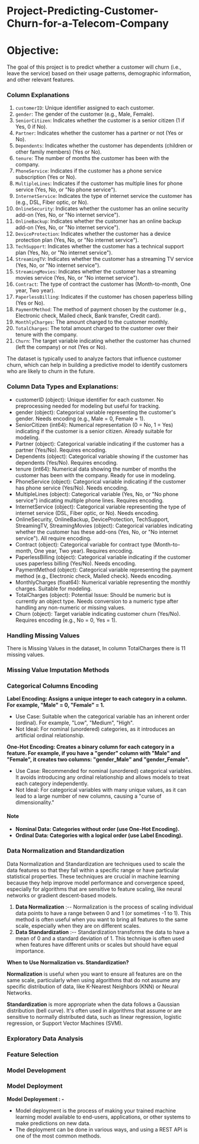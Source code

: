 # Project-Predicting-Customer-Churn-for-a-Telecom-Company

# Objective:
The goal of this project is to predict whether a customer will churn (i.e., leave the service) based on their usage patterns, demographic information, and other relevant features.

### Column Explanations 

1. `customerID`: Unique identifier assigned to each customer.
2. `gender`: The gender of the customer (e.g., Male, Female).
3. `SeniorCitizen`: Indicates whether the customer is a senior citizen (1 if Yes, 0 if No).
4. `Partner`: Indicates whether the customer has a partner or not (Yes or No).
5. `Dependents`: Indicates whether the customer has dependents (children or other family members) (Yes or No).
6. `tenure`: The number of months the customer has been with the company.
7. `PhoneService`: Indicates if the customer has a phone service subscription (Yes or No).
8. `MultipleLines`: Indicates if the customer has multiple lines for phone service (Yes, No, or "No phone service").
9. `InternetService`: Indicates the type of internet service the customer has (e.g., DSL, Fiber optic, or No).
10. `OnlineSecurity`: Indicates whether the customer has an online security add-on (Yes, No, or "No internet service").
11. `OnlineBackup`: Indicates whether the customer has an online backup add-on (Yes, No, or "No internet service").
12. `DeviceProtection`: Indicates whether the customer has a device protection plan (Yes, No, or "No internet service").
13. `TechSupport`: Indicates whether the customer has a technical support plan (Yes, No, or "No internet service").
14. `StreamingTV`: Indicates whether the customer has a streaming TV service (Yes, No, or "No internet service").
15. `StreamingMovies`: Indicates whether the customer has a streaming movies service (Yes, No, or "No internet service").
16. `Contract`: The type of contract the customer has (Month-to-month, One year, Two year).
17. `PaperlessBilling`: Indicates if the customer has chosen paperless billing (Yes or No).
18. `PaymentMethod`: The method of payment chosen by the customer (e.g., Electronic check, Mailed check, Bank transfer, Credit card).
19. `MonthlyCharges`: The amount charged to the customer monthly.
20. `TotalCharges`: The total amount charged to the customer over their tenure with the company.
21. `Churn`: The target variable indicating whether the customer has churned (left the company) or not (Yes or No).

The dataset is typically used to analyze factors that influence customer churn, which can help in building a predictive model to identify customers who are likely to churn in the future.

### Column Data Types and Explanations:
+ customerID (object): Unique identifier for each customer. No preprocessing needed for modeling but useful for tracking.
+ gender (object): Categorical variable representing the customer's gender. Needs encoding (e.g., Male = 0, Female = 1).
+ SeniorCitizen (int64): Numerical representation (0 = No, 1 = Yes) indicating if the customer is a senior citizen. Already suitable for modeling.
+ Partner (object): Categorical variable indicating if the customer has a partner (Yes/No). Requires encoding.
+ Dependents (object): Categorical variable showing if the customer has dependents (Yes/No). Requires encoding.
+ tenure (int64): Numerical data showing the number of months the customer has been with the company. Ready for use in modeling.
+ PhoneService (object): Categorical variable indicating if the customer has phone service (Yes/No). Needs encoding.
+ MultipleLines (object): Categorical variable (Yes, No, or "No phone service") indicating multiple phone lines. Requires encoding.
+ InternetService (object): Categorical variable representing the type of internet service (DSL, Fiber optic, or No). Needs encoding.
+ OnlineSecurity, OnlineBackup, DeviceProtection, TechSupport, StreamingTV, StreamingMovies (object): Categorical variables indicating whether the customer has these add-ons (Yes, No, or "No internet service"). All require encoding.
+ Contract (object): Categorical variable for contract type (Month-to-month, One year, Two year). Requires encoding.
+ PaperlessBilling (object): Categorical variable indicating if the customer uses paperless billing (Yes/No). Needs encoding.
+ PaymentMethod (object): Categorical variable representing the payment method (e.g., Electronic check, Mailed check). Needs encoding.
+ MonthlyCharges (float64): Numerical variable representing the monthly charges. Suitable for modeling.
+ TotalCharges (object): Potential Issue: Should be numeric but is currently an object type. Needs conversion to a numeric type after handling any non-numeric or missing values.
+ Churn (object): Target variable indicating customer churn (Yes/No). Requires encoding (e.g., No = 0, Yes = 1).

### Handling Missing Values
There is Missing Values in the dataset, In column TotalCharges there is 11 missing values.

### Missing Value Imputation Methods

### Categorical Columns Encoding

**Label Encoding: Assigns a unique integer to each category in a column. For example, "Male" = 0, "Female" = 1.**

+ Use Case: Suitable when the categorical variable has an inherent order (ordinal). For example, "Low", "Medium", "High".
+ Not Ideal: For nominal (unordered) categories, as it introduces an artificial ordinal relationship.


**One-Hot Encoding: Creates a binary column for each category in a feature. For example, if you have a "gender" column with "Male" and "Female", it creates two columns: "gender_Male" and "gender_Female".**

+ Use Case: Recommended for nominal (unordered) categorical variables. It avoids introducing any ordinal relationship and allows models to treat each category independently.
+ Not Ideal: For categorical variables with many unique values, as it can lead to a large number of new columns, causing a "curse of dimensionality."

#### Note

+ **Nominal Data: Categories without order (use One-Hot Encoding).**
+ **Ordinal Data: Categories with a logical order (use Label Encoding).**

### Data Normalization and Standardization
Data Normalization and Standardization are techniques used to scale the data features so that they fall within a specific range or have particular statistical properties. These techniques are crucial in machine learning because they help improve model performance and convergence speed, especially for algorithms that are sensitive to feature scaling, like neural networks or gradient descent-based models.

 1. **Data Normalization** :-- Normalization is the process of scaling individual data points to have a range between 0 and 1 (or sometimes -1 to 1). This method is often useful when you want to bring all features to the same scale, especially when they are on different scales.
 2. **Data Standardization** :-- Standardization transforms the data to have a mean of 0 and a standard deviation of 1. This technique is often used when features have different units or scales but should have equal importance.

**When to Use Normalization vs. Standardization?**

**Normalization** is useful when you want to ensure all features are on the same scale, particularly when using algorithms that do not assume any specific distribution of data, like K-Nearest Neighbors (KNN) or Neural Networks.

**Standardization** is more appropriate when the data follows a Gaussian distribution (bell curve). It's often used in algorithms that assume or are sensitive to normally distributed data, such as linear regression, logistic regression, or Support Vector Machines (SVM).

### Exploratory Data Analysis
### Feature Selection
### Model Development
### Model Deployment
**Model Deployement : -**
+ Model deployment is the process of making your trained machine learning model available to end-users, applications, or other systems to make predictions on new data.
+ The deployment can be done in various ways, and using a REST API is one of the most common methods.
